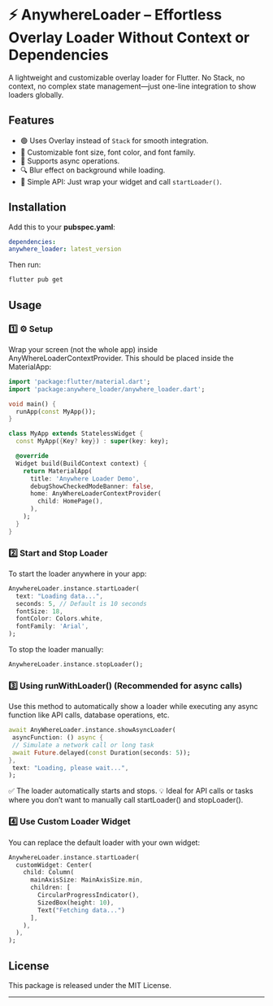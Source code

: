 # ⚡ AnywhereLoader – Effortless Overlay Loader Without Context or Dependencies

A lightweight and customizable overlay loader for Flutter. No Stack, no context, no complex state management—just one-line integration to show loaders globally.

## Features

- 🟢 Uses Overlay instead of `Stack` for smooth integration.
- 🎨 Customizable font size, font color, and font family.
- 🔄 Supports async operations.
- 🔍 Blur effect on background while loading.
- 🚀 Simple API: Just wrap your widget and call `startLoader()`.

## Installation

Add this to your **pubspec.yaml**:

```yaml
dependencies:
anywhere_loader: latest_version
```


Then run:

```sh
flutter pub get
```


## Usage

### 1️⃣ ⚙️ Setup

Wrap your screen (not the whole app) inside AnyWhereLoaderContextProvider. This should be placed inside the MaterialApp:

```dart
import 'package:flutter/material.dart';
import 'package:anywhere_loader/anywhere_loader.dart';

void main() {
  runApp(const MyApp());
}

class MyApp extends StatelessWidget {
  const MyApp({Key? key}) : super(key: key);

  @override
  Widget build(BuildContext context) {
    return MaterialApp(
      title: 'Anywhere Loader Demo',
      debugShowCheckedModeBanner: false,
      home: AnyWhereLoaderContextProvider(
        child: HomePage(),
      ),
    );
  }
}
```


### 2️⃣ Start and Stop Loader

To start the loader anywhere in your app:

```dart
AnywhereLoader.instance.startLoader(
  text: "Loading data...",
  seconds: 5, // Default is 10 seconds
  fontSize: 18,
  fontColor: Colors.white,
  fontFamily: 'Arial',
);
```


To stop the loader manually:

```dart
AnywhereLoader.instance.stopLoader();
```

### 3️⃣ Using runWithLoader() (Recommended for async calls)
Use this method to automatically show a loader while executing any async function like API calls, database operations, etc.
```dart
await AnyWhereLoader.instance.showAsyncLoader(
 asyncFunction: () async {
 // Simulate a network call or long task
 await Future.delayed(const Duration(seconds: 5));
},
 text: "Loading, please wait...",
);
```
✅ The loader automatically starts and stops.
💡 Ideal for API calls or tasks where you don’t want to manually call startLoader() and stopLoader().


### 4️⃣  Use Custom Loader Widget

You can replace the default loader with your own widget:

```dart
AnywhereLoader.instance.startLoader(
  customWidget: Center(
    child: Column(
      mainAxisSize: MainAxisSize.min,
      children: [
        CircularProgressIndicator(),
        SizedBox(height: 10),
        Text("Fetching data...")
      ],
    ),
  ),
);

```


## License

This package is released under the MIT License.

---